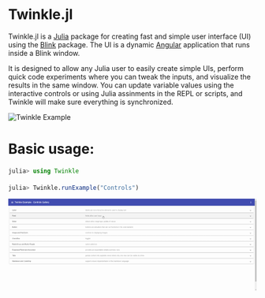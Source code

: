 # Twinkle.jl

Twinkle.jl is a [Julia](https://julialang.org/) package for creating fast and simple user interface (UI) using the [Blink](https://github.com/JuliaGizmos/Blink.jl) package. The UI is a dynamic [Angular](https://angular.io/) application that runs inside a Blink window.

It is designed to allow any Julia user to easily create simple UIs, perform quick code experiments where you can tweak the inputs, and visualize the results in the same window. You can update variable values using the interactive controls or using Julia assinments in the REPL or scripts, and Twinkle will make sure everything is synchronized. 

![Twinkle Example](docs/src/assets/TwinkleSegmentationExample.gif)

# Basic usage:

```julia
julia> using Twinkle

julia> Twinkle.runExample("Controls")
```

![Controls Example](docs/src/assets/ControlsGalleryExample.gif)

